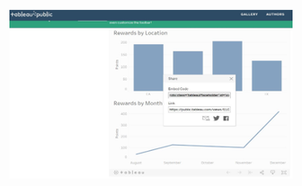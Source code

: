 <p align="left">
  <img width="800" height="300" src="https://github.com/ankur715/web/blob/master/tableau_html/rewards.JPG"> 
</p>
